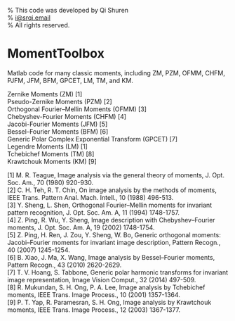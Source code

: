 % This code was developed by Qi Shuren  
% i@srqi.email  
% All rights reserved.  
  
# MomentToolbox
Matlab code for many classic moments, including ZM, PZM, OFMM, CHFM, PJFM, JFM, BFM, GPCET, LM, TM, and KM.  
  
Zernike Moments (ZM) [1]  
Pseudo-Zernike Moments (PZM) [2]  
Orthogonal Fourier–Mellin Moments (OFMM) [3]  
Chebyshev-Fourier Moments (CHFM) [4]  
Jacobi-Fourier Moments (JFM) [5]  
Bessel–Fourier Moments (BFM) [6]  
Generic Polar Complex Exponential Transform (GPCET) [7]  
Legendre Moments (LM) [1]  
Tchebichef Moments (TM) [8]  
Krawtchouk Moments (KM) [9]  
   
[1]	M. R. Teague, Image analysis via the general theory of moments, J. Opt. Soc. Am., 70 (1980) 920-930.  
[2]	C. H. Teh, R. T. Chin, On image analysis by the methods of moments, IEEE Trans. Pattern Anal. Mach. Intell., 10 (1988) 496-513.  
[3]	Y. Sheng, L. Shen, Orthogonal Fourier–Mellin moments for invariant pattern recognition, J. Opt. Soc. Am. A, 11 (1994) 1748-1757.  
[4]	Z. Ping, R. Wu, Y. Sheng, Image description with Chebyshev–Fourier moments, J. Opt. Soc. Am. A, 19 (2002) 1748-1754.  
[5]	Z. Ping, H. Ren, J. Zou, Y. Sheng, W. Bo, Generic orthogonal moments: Jacobi–Fourier moments for invariant image description, Pattern Recogn., 40 (2007) 1245-1254.  
[6]	B. Xiao, J. Ma, X. Wang, Image analysis by Bessel–Fourier moments, Pattern Recogn., 43 (2010) 2620-2629.  
[7]	T. V. Hoang, S. Tabbone, Generic polar harmonic transforms for invariant image representation, Image Vision Comput., 32 (2014) 497-509.  
[8]	R. Mukundan, S. H. Ong, P. A. Lee, Image analysis by Tchebichef moments, IEEE Trans. Image Process., 10 (2001) 1357-1364.   
[9]	P. T. Yap, R. Paramesran, S. H. Ong, Image analysis by Krawtchouk moments, IEEE Trans. Image Process., 12 (2003) 1367-1377.  
